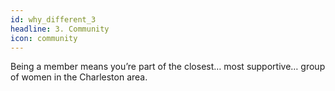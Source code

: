 ```yaml
---
id: why_different_3
headline: 3. Community
icon: community
---
```


Being a member means you’re part of the closest… most supportive… group of women in the Charleston area.
